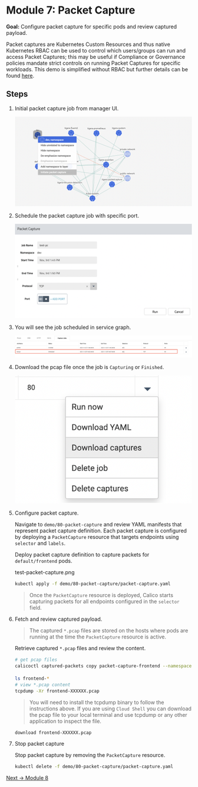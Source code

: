 # Module 7: Packet Capture

**Goal:** Configure packet capture for specific pods and review captured payload.

Packet captures are Kubernetes Custom Resources and thus native Kubernetes RBAC can be used to control which users/groups can run and access Packet Captures; this may be useful if Compliance or Governance policies mandate strict controls on running Packet Captures for specific workloads. This demo is simplified without RBAC but further details can be found [here](https://docs.tigera.io/v3.9/visibility/packetcapture).

## Steps

1. Initial packet capture job from manager UI. 

   ![packet capture](../img/packet-capture-ui.png)


2. Schedule the packet capture job with specific port.

   ![test packet capture](../img/test-packet-capture.png)


3. You will see the job scheduled in service graph.


   ![schedule packet capture](../img/schedule-packet-capture.png)


4. Download the pcap file once the job is `Capturing` or `Finished`. 
   
   ![download packet capture](../img/download-packet-capture.png)
   


   

2. Configure packet capture.

    Navigate to `demo/80-packet-capture` and review YAML manifests that represent packet capture definition. Each packet capture is configured by deploying a `PacketCapture` resource that targets endpoints using `selector` and `labels`.

    Deploy packet capture definition to capture packets for `default/frontend` pods.

    test-packet-capture.png

    ```bash
    kubectl apply -f demo/80-packet-capture/packet-capture.yaml
    ```

    >Once the `PacketCapture` resource is deployed, Calico starts capturing packets for all endpoints configured in the `selector` field.


3. Fetch and review captured payload.

    >The captured `*.pcap` files are stored on the hosts where pods are running at the time the `PacketCapture` resource is active.

    Retrieve captured `*.pcap` files and review the content.

    ```bash
    # get pcap files
    calicoctl captured-packets copy packet-capture-frontend --namespace default

    ls frontend-*
    # view *.pcap content
    tcpdump -Xr frontend-XXXXXX.pcap
    ```
    > You will need to install the tcpdump binary to follow the instructions above. If you are using `Cloud Shell` you can download the pcap file to your local terminal and use tcpdump or any other application to inspect the file. 

    ```bash
    download frontend-XXXXXX.pcap
    ```

4. Stop packet capture

    Stop packet capture by removing the `PacketCapture` resource.

    ```bash
    kubectl delete -f demo/80-packet-capture/packet-capture.yaml
    ```

[Next -> Module 8](../modules/using-compliance-reports.md)
